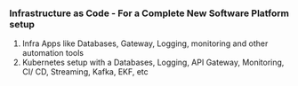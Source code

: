 ### Infrastructure as Code - For a Complete New Software Platform setup

1. Infra Apps like Databases, Gateway, Logging, monitoring and other automation tools
2. Kubernetes setup with a Databases, Logging, API Gateway, Monitoring, CI/ CD, Streaming, Kafka, EKF, etc
